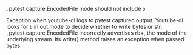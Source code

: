 _pytest.capture.EncodedFile mode should not include `b`

Exception when youtube-dl logs to pytest captured output. Youtube-dl looks for `b` in out.mode to decide whether to write bytes or str. _pytest.capture.EncodedFile incorrectly advertises rb+, the mode of the underlying stream. Its write() method raises an exception when passed bytes.